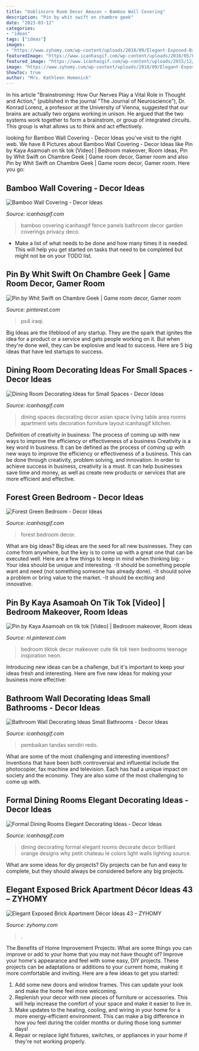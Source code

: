 ```yaml
---
title: "Goblincore Room Decor Amazon ~ Bamboo Wall Covering"
description: "Pin by whit swift on chambre geek"
date: "2023-03-12"
categories:
- "ideas"
tags: ["ideas"]
images:
- "https://www.zyhomy.com/wp-content/uploads/2018/09/Elegant-Exposed-Brick-Apartment-Décor-Ideas-43.jpg"
featuredImage: "https://www.icanhasgif.com/wp-content/uploads/2016/05/Formal-Dining-Rooms-Elegant-Decorating-Ideas.jpg"
featured_image: "https://www.icanhasgif.com/wp-content/uploads/2015/12/Bamboo-Wall-Covering-1024x768.jpg"
image: "https://www.zyhomy.com/wp-content/uploads/2018/09/Elegant-Exposed-Brick-Apartment-Décor-Ideas-43.jpg"
ShowToc: true
author: "Mrs. Kathleen Homenick"
---
```



In his article "Brainstroming: How Our Nerves Play a Vital Role in Thought and Action," (published in the journal "The Journal of Neuroscience"), Dr. Konrad Lorenz, a professor at the University of Vienna, suggested that our brains are actually two organs working in unison. He argued that the two systems work together to form a brainstrom, or group of integrated circuits. This group is what allows us to think and act effectively.

	

		
looking for Bamboo Wall Covering - Decor Ideas you've visit to the right web. We have 8 Pictures about Bamboo Wall Covering - Decor Ideas like Pin by Kaya Asamoah on tik tok [Video] | Bedroom makeover, Room ideas, Pin by Whit Swift on Chambre Geek | Game room decor, Gamer room and also Pin by Whit Swift on Chambre Geek | Game room decor, Gamer room. Here you go:
		
    
## Bamboo Wall Covering - Decor Ideas

<img loading=lazy src="https://www.icanhasgif.com/wp-content/uploads/2015/12/Bamboo-Wall-Covering-1024x768.jpg" onerror="this.onerror=null;this.src='https://tse4.mm.bing.net/th?id=OIP.ydvHt-zB5hiiTbjUyqeHJwHaFj&amp;pid=15.1';" alt="Bamboo Wall Covering - Decor Ideas">

_Source: icanhasgif.com_

>bamboo covering icanhasgif fence panels bathroom decor garden coverings privacy deco. 

	

- Make a list of what needs to be done and how many times it is needed. This will help you get started on tasks that need to be completed but might not be on your TODO list.

    
## Pin By Whit Swift On Chambre Geek | Game Room Decor, Gamer Room

<img loading=lazy src="https://i.pinimg.com/736x/1e/18/03/1e1803e7ed0819da458a11eb35b960d6.jpg" onerror="this.onerror=null;this.src='https://tse1.mm.bing.net/th?id=OIP.lP_3Wm0b27WmagMyP9IOPAHaE6&amp;pid=15.1';" alt="Pin by Whit Swift on Chambre Geek | Game room decor, Gamer room">

_Source: pinterest.com_

>ps4 iraqi. 

	

Big Ideas are the lifeblood of any startup. They are the spark that ignites the idea for a product or a service and gets people working on it. But when they're done well, they can be explosive and lead to success. Here are 5 big ideas that have led startups to success.

    
## Dining Room Decorating Ideas For Small Spaces - Decor Ideas

<img loading=lazy src="https://www.icanhasgif.com/wp-content/uploads/2016/05/Dining-Room-Decorating-Ideas-for-Small-Spaces.jpg" onerror="this.onerror=null;this.src='https://tse2.mm.bing.net/th?id=OIP.wPM_RWbxbDrkpKb2QVv_QgHaJ4&amp;pid=15.1';" alt="Dining Room Decorating Ideas for Small Spaces - Decor Ideas">

_Source: icanhasgif.com_

>dining spaces decorating decor asian space living table area rooms apartment sets decoration furniture layout icanhasgif kitchen. 

	

Definition of creativity in business: The process of coming up with new ways to improve the efficiency or effectiveness of a business
Creativity is a key word in business. It can be defined as the process of coming up with new ways to improve the efficiency or effectiveness of a business. This can be done through creativity, problem solving, and innovation. 
In order to achieve success in business, creativity is a must. It can help businesses save time and money, as well as create new products or services that are more efficient and effective.

    
## Forest Green Bedroom - Decor Ideas

<img loading=lazy src="https://icanhasgif.com/wp-content/uploads/2015/02/Forest-Green-Bedroom-1024x682.jpg" onerror="this.onerror=null;this.src='https://tse4.mm.bing.net/th?id=OIP.EtRhuEz3NFZT7Aku-mJ2tQHaE7&amp;pid=15.1';" alt="Forest Green Bedroom - Decor Ideas">

_Source: icanhasgif.com_

>forest bedroom decor. 

	

What are big ideas?
Big ideas are the seed for all new businesses. They can come from anywhere, but the key is to come up with a great one that can be executed well. Here are a few things to keep in mind when thinking big: 
-Your idea should be unique and interesting. 
-It should be something people want and need (not something someone has already done). 
-It should solve a problem or bring value to the market. 
-It should be exciting and innovative.

    
## Pin By Kaya Asamoah On Tik Tok [Video] | Bedroom Makeover, Room Ideas

<img loading=lazy src="https://i.pinimg.com/736x/b8/0b/17/b80b17fa5beef1067720b699e66adf7d.jpg" onerror="this.onerror=null;this.src='https://tse2.mm.bing.net/th?id=OIP.B8AyGZynLlTNygzOw4DSewHaNK&amp;pid=15.1';" alt="Pin by Kaya Asamoah on tik tok [Video] | Bedroom makeover, Room ideas">

_Source: nl.pinterest.com_

>bedroom tiktok decor makeover cute tik tok teen bedrooms teenage inspiration neon. 

	

Introducing new ideas can be a challenge, but it's important to keep your ideas fresh and interesting. Here are five new ideas for making your business more effective:

    
## Bathroom Wall Decorating Ideas Small Bathrooms - Decor Ideas

<img loading=lazy src="https://www.icanhasgif.com/wp-content/uploads/2016/01/Bathroom-Wall-Decorating-Ideas-Small-Bathrooms.jpg" onerror="this.onerror=null;this.src='https://tse2.mm.bing.net/th?id=OIP.upd47K8AvgURWgYFZ32qmQHaLD&amp;pid=15.1';" alt="Bathroom Wall Decorating Ideas Small Bathrooms - Decor Ideas">

_Source: icanhasgif.com_

>pembaikan tandas sendiri redo. 

	

What are some of the most challenging and interesting inventions?
Inventions that have been both controversial and influential include the photocopier, fax machine and television. Each has had a unique impact on society and the economy. They are also some of the most challenging to come up with.

    
## Formal Dining Rooms Elegant Decorating Ideas - Decor Ideas

<img loading=lazy src="https://www.icanhasgif.com/wp-content/uploads/2016/05/Formal-Dining-Rooms-Elegant-Decorating-Ideas.jpg" onerror="this.onerror=null;this.src='https://tse3.mm.bing.net/th?id=OIP.TMYJ8L2a-JpxY7DFikuTVAHaE_&amp;pid=15.1';" alt="Formal Dining Rooms Elegant Decorating Ideas - Decor Ideas">

_Source: icanhasgif.com_

>dining decorating formal elegant rooms decorate decor brilliant orange designs why petit chateau le colors light walls lighting source. 

	

What are some ideas for diy projects?
Diy projects can be fun and easy to complete, but they should always be considered before any big projects.

    
## Elegant Exposed Brick Apartment Décor Ideas 43 – ZYHOMY

<img loading=lazy src="https://www.zyhomy.com/wp-content/uploads/2018/09/Elegant-Exposed-Brick-Apartment-Décor-Ideas-43.jpg" onerror="this.onerror=null;this.src='https://tse2.mm.bing.net/th?id=OIP.7XVK2P16U_71_ksXPx4ehAHaLH&amp;pid=15.1';" alt="Elegant Exposed Brick Apartment Décor Ideas 43 – ZYHOMY">

_Source: zyhomy.com_

>. 

	

The Benefits of Home Improvement Projects: What are some things you can improve or add to your home that you may not have thought of?
Improve your home's appearance and feel with some easy, DIY projects. These projects can be adaptations or additions to your current home, making it more comfortable and inviting. Here are a few ideas to get you started: 
1. Add some new doors and window frames. This can update your look and make the home feel more welcoming. 
2. Replenish your decor with new pieces of furniture or accessories. This will help increase the comfort of your space and make it easier to live in. 
3. Make updates to the heating, cooling, and wiring in your home for a more energy-efficient environment. This can make a big difference in how you feel during the colder months or during those long summer days! 
4. Repair or replace light fixtures, switches, or appliances in your home if they're not working properly.

